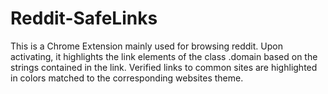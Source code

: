# Reddit-SafeLinks

This is a Chrome Extension mainly used for browsing reddit. Upon activating, it highlights the link elements 
of the class .domain based on the strings contained in the link. Verified links to common sites are 
highlighted in colors matched to the corresponding websites theme.
